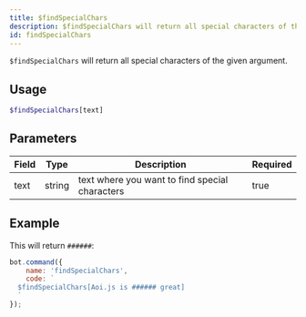 ```yaml
---
title: $findSpecialChars
description: $findSpecialChars will return all special characters of the given argument.
id: findSpecialChars
---
```


`$findSpecialChars` will return all special characters of the given argument.

## Usage

```php
$findSpecialChars[text]
```

## Parameters

| Field | Type   | Description                                    | Required |
|-------|--------|------------------------------------------------|----------|
| text  | string | text where you want to find special characters | true     |

## Example

This will return `######`:

```javascript
bot.command({
    name: 'findSpecialChars',
    code: `
  $findSpecialChars[Aoi.js is ###### great]
  `
});
```

